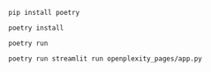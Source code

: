 ```
pip install poetry
```

```
poetry install
```

```
poetry run 
```

```
poetry run streamlit run openplexity_pages/app.py
```